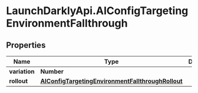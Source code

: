 # LaunchDarklyApi.AIConfigTargetingEnvironmentFallthrough

## Properties

Name | Type | Description | Notes
------------ | ------------- | ------------- | -------------
**variation** | **Number** |  | [optional] 
**rollout** | [**AIConfigTargetingEnvironmentFallthroughRollout**](AIConfigTargetingEnvironmentFallthroughRollout.md) |  | [optional] 


